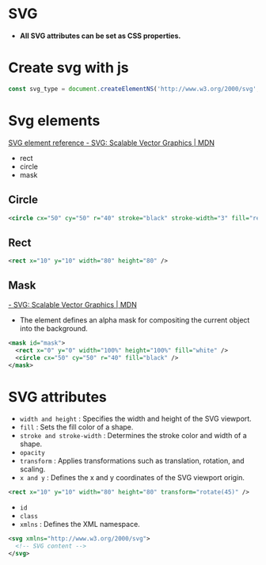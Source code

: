 
# SVG
* **All SVG attributes can be set as CSS properties.**


# Create svg with js 
```javascript
const svg_type = document.createElementNS('http://www.w3.org/2000/svg', 'svg_type');
```


# Svg elements
[SVG element reference - SVG: Scalable Vector Graphics | MDN](https://developer.mozilla.org/en-US/docs/Web/SVG/Element)
* rect
* circle
* mask 


## Circle
```xml
<circle cx="50" cy="50" r="40" stroke="black" stroke-width="3" fill="red" />
```

## Rect
```xml
<rect x="10" y="10" width="80" height="80" />
```

## Mask
[<mask> - SVG: Scalable Vector Graphics | MDN](https://developer.mozilla.org/en-US/docs/Web/SVG/Element/mask)
* The <mask> element defines an alpha mask for compositing the current object into the background.
```xml
<mask id="mask">
  <rect x="0" y="0" width="100%" height="100%" fill="white" />
  <circle cx="50" cy="50" r="40" fill="black" />
</mask>
```



# SVG attributes

* `width and height` : Specifies the width and height of the SVG viewport.
* `fill` : Sets the fill color of a shape.
* `stroke and stroke-width` : Determines the stroke color and width of a shape.
* `opacity` 
* `transform` : Applies transformations such as translation, rotation, and scaling.
* `x and y`  : Defines the x and y coordinates of the SVG viewport origin.
```xml
<rect x="10" y="10" width="80" height="80" transform="rotate(45)" />
```
* `id`  
* `class` 
* `xmlns` : Defines the XML namespace.
```xml
<svg xmlns="http://www.w3.org/2000/svg">
  <!-- SVG content -->
</svg>
```




